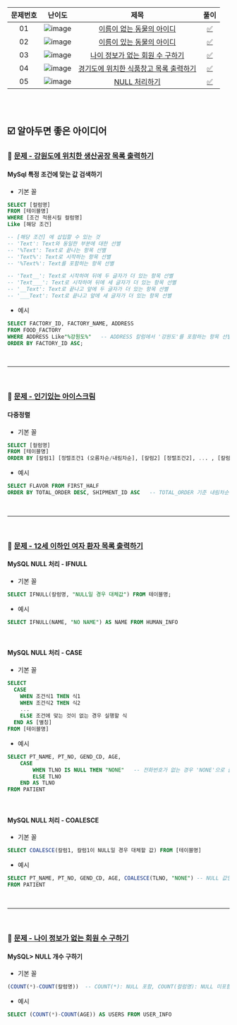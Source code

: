 | 문제번호 |                                                     난이도                                                      |                                                제목                                                 |                                                                   풀이                                                                   |
| :------: | :-------------------------------------------------------------------------------------------------------------: | :-------------------------------------------------------------------------------------------------: | :--------------------------------------------------------------------------------------------------------------------------------------: |
|    01    | ![image](https://user-images.githubusercontent.com/68424403/176992717-e1a57e02-8e8e-4f82-9ec8-27fff35dc4f7.png) |    [이름이 없는 동물의 아이디](https://school.programmers.co.kr/learn/courses/30/lessons/59039)     | [✅](https://github.com/kimdaeyeobbb/Computer-Science/blob/main/Database/Coding%20Test/Programmers/IS%20NULL/unnamed%20animals%20id.sql) |
|    02    | ![image](https://user-images.githubusercontent.com/68424403/176992717-e1a57e02-8e8e-4f82-9ec8-27fff35dc4f7.png) |    [이름이 있는 동물의 아이디](https://school.programmers.co.kr/learn/courses/30/lessons/59407)     |  [✅](https://github.com/kimdaeyeobbb/Computer-Science/blob/main/Database/Coding%20Test/Programmers/IS%20NULL/named%20animals%20id.sql)  |
|    03    | ![image](https://user-images.githubusercontent.com/68424403/176992717-e1a57e02-8e8e-4f82-9ec8-27fff35dc4f7.png) | [나이 정보가 없는 회원 수 구하기](https://school.programmers.co.kr/learn/courses/30/lessons/131528) |[✅](./findMemberWhoHaveNoAgeInfo.sql)|
|    04    |![image](https://user-images.githubusercontent.com/68424403/176992717-e1a57e02-8e8e-4f82-9ec8-27fff35dc4f7.png)|[경기도에 위치한 식품창고 목록 출력하기](https://school.programmers.co.kr/learn/courses/30/lessons/131114)|[✅](./warehouseInGyoungGi.sql)|
|    05    | ![image](https://user-images.githubusercontent.com/68424403/188271247-115b904d-2f51-4791-8f3e-af4bfe5a872c.png) |          [NULL 처리하기](https://school.programmers.co.kr/learn/courses/30/lessons/59410)           |    [✅](https://github.com/kimdaeyeobbb/Computer-Science/blob/main/Database/Coding%20Test/Programmers/IS%20NULL/handling%20null.sql)     |

<br><br>

## :ballot_box_with_check: 알아두면 좋은 아이디어

### :bookmark: [문제 - 강원도에 위치한 생산공장 목록 출력하기](https://school.programmers.co.kr/learn/courses/30/lessons/131112)

#### MySql 특정 조건에 맞는 값 검색하기

- 기본 꼴

```sql
SELECT [컬럼명]
FROM [테이블명]
WHERE [조건 적용시킬 컬럼명]
Like [해당 조건]

-- [해당 조건] 에 삽입할 수 있는 것
-- 'Text': Text와 동일한 부분에 대한 선별
-- '%Text': Text로 끝나는 항목 선별
-- 'Text%': Text로 시작하는 항목 선별
-- '%Text%': Text를 포함하는 항목 선별

-- 'Text__': Text로 시작하며 뒤에 두 글자가 더 있는 항목 선별
-- 'Text___': Text로 시작하며 뒤에 세 글자가 더 있는 항목 선별
-- '__Text': Text로 끝나고 앞에 두 글자가 더 있는 항목 선별
-- '___Text': Text로 끝나고 앞에 세 글자가 더 있는 항목 선별
```

- 예시

```sql
SELECT FACTORY_ID, FACTORY_NAME, ADDRESS
FROM FOOD_FACTORY
WHERE ADDRESS Like"%강원도%"   -- ADDRESS 칼럼에서 '강원도'를 포함하는 항목 선별
ORDER BY FACTORY_ID ASC;
```

<br>
<hr>
<br>

### :bookmark: [문제 - 인기있는 아이스크림](https://school.programmers.co.kr/learn/courses/30/lessons/133024)

#### 다중정렬

- 기본 꼴

```sql
SELECT [컬럼명]
FROM [테이블명]
ORDER BY [칼럼1] [정렬조건1 (오름차순/내림차순], [칼럼2] [정렬조건2], ... , [칼럼n] [정렬조건n]
```

- 예시

```sql
SELECT FLAVOR FROM FIRST_HALF
ORDER BY TOTAL_ORDER DESC, SHIPMENT_ID ASC   -- TOTAL_ORDER 기준 내림차순 정렬, TOTAL_ORDER가 같다면 SHIPMENT_ID 기준 오름차순 정렬
```

<br>
<hr>
<br>

### :bookmark: [문제 - 12세 이하인 여자 환자 목록 출력하기](https://school.programmers.co.kr/learn/courses/30/lessons/132201)

#### MySQL NULL 처리 - IFNULL

- 기본 꼴

```sql
SELECT IFNULL(칼럼명, "NULL일 경우 대체값") FROM 테이블명;
```

- 예시

```sql
SELECT IFNULL(NAME, "NO NAME") AS NAME FROM HUMAN_INFO
```

<br>

#### MySQL NULL 처리 - CASE

- 기본 꼴

```sql
SELECT
  CASE
    WHEN 조건식1 THEN 식1
    WHEN 조건식2 THEN 식2
    ...
    ELSE 조건에 맞는 것이 없는 경우 실행할 식
  END AS [별칭]
FROM [테이블명]
```

- 예시

```sql
SELECT PT_NAME, PT_NO, GEND_CD, AGE,
    CASE
        WHEN TLNO IS NULL THEN "NONE"   -- 전화번호가 없는 경우 'NONE'으로 출력
        ELSE TLNO
    END AS TLNO
FROM PATIENT
```

<br>

#### MySQL NULL 처리 - COALESCE

- 기본 꼴

```sql
SELECT COALESCE(칼럼1, 칼럼1이 NULL일 경우 대체할 값) FROM [테이블명]
```

- 예시

```sql
SELECT PT_NAME, PT_NO, GEND_CD, AGE, COALESCE(TLNO, "NONE") -- NULL 값인 것은 NONE으로 반환
FROM PATIENT
```

<br>
<hr>
<br>

### :bookmark: [문제 - 나이 정보가 없는 회원 수 구하기](https://school.programmers.co.kr/learn/courses/30/lessons/131528)

#### MySQL> NULL 개수 구하기

- 기본 꼴

```sql
(COUNT(*)-COUNT(칼럼명))  -- COUNT(*): NULL 포함, COUNT(컬럼명): NULL 미포함
```

- 예시

```sql
SELECT (COUNT(*)-COUNT(AGE)) AS USERS FROM USER_INFO

```

<br>
